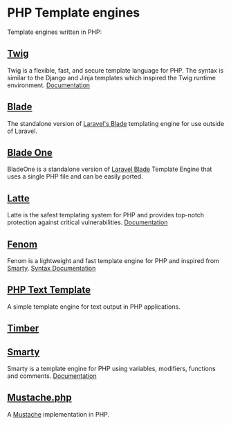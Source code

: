 # PHP Template engines
Template engines written in PHP:

## [Twig](https://github.com/twigphp/Twig)
Twig is a flexible, fast, and secure template language for PHP. The syntax is similar to the Django and Jinja templates which inspired the Twig runtime environment. [Documentation](https://twig.symfony.com/doc/3.x/)

## [Blade](https://github.com/jenssegers/blade)
The standalone version of [Laravel's Blade](https://laravel.com/docs/5.8/blade) templating engine for use outside of Laravel.

## [Blade One](https://github.com/EFTEC/BladeOne)
BladeOne is a standalone version of [Laravel Blade](https://laravel.com/docs/5.8/blade) Template Engine that uses a single PHP file and can be easily ported.

## [Latte](https://github.com/nette/latte)
Latte is the safest templating system for PHP and provides top-notch protection against critical vulnerabilities. [Documentation](https://latte.nette.org/en/syntax)

## [Fenom](https://github.com/fenom-template/fenom)
Fenom is a lightweight and fast template engine for PHP and inspired from [Smarty](https://github.com/smarty-php/smarty). [Syntax Documentation](https://github.com/fenom-template/fenom/blob/master/docs/en/syntax.md)

## [PHP Text Template](https://github.com/sebastianbergmann/php-text-template)
A simple template engine for text output  in PHP applications.

## [Timber](https://github.com/timber/timber)

## [Smarty](https://github.com/smarty-php/smarty)
Smarty is a template engine for PHP using variables, modifiers, functions and comments. [Documentation](https://smarty-php.github.io/smarty/stable/)

## [Mustache.php](https://github.com/bobthecow/mustache.php)
A [Mustache](https://mustache.github.io/) implementation in PHP.
